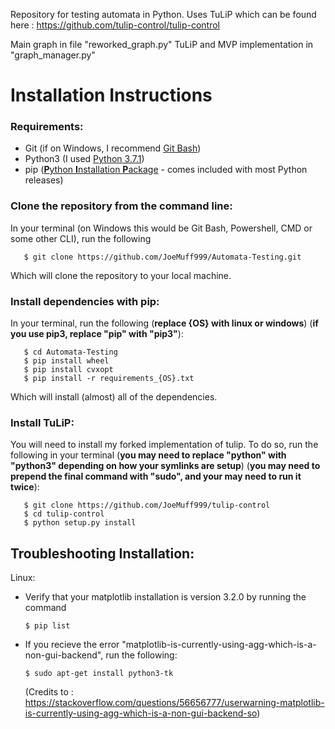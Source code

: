 Repository for testing automata in Python. Uses TuLiP which can be found here : https://github.com/tulip-control/tulip-control

Main graph in file "reworked_graph.py"
TuLiP and MVP implementation in "graph_manager.py"

# Installation Instructions

### Requirements:
- Git (if on Windows, I recommend [Git Bash](https://gitforwindows.org/))
- Python3 (I used [Python 3.7.1](https://www.python.org/downloads/release/python-371/))
- pip ([**P**ython **I**nstallation **P**ackage](https://pypi.org/project/pip/) - comes included with most Python releases)

### Clone the repository from the command line:
In your terminal (on Windows this would be Git Bash, Powershell, CMD or some other CLI), run the following
```
   $ git clone https://github.com/JoeMuff999/Automata-Testing.git
```
Which will clone the repository to your local machine. 
### Install dependencies with pip:
In your terminal, run the following (**replace {OS} with linux or windows**)  (**if you use pip3, replace "pip" with "pip3"**):
```
   $ cd Automata-Testing
   $ pip install wheel
   $ pip install cvxopt
   $ pip install -r requirements_{OS}.txt
```
Which will install (almost) all of the dependencies.
### Install TuLiP:
You will need to install my forked implementation of tulip. To do so, run the following in your terminal (**you may need to replace "python" with "python3" depending on how your symlinks are setup**) (**you may need to prepend the final command with "sudo", and your may need to run it twice**):
```
   $ git clone https://github.com/JoeMuff999/tulip-control
   $ cd tulip-control
   $ python setup.py install 
```

## Troubleshooting Installation:
Linux:
- Verify that your matplotlib installation is version 3.2.0 by running the command 
   ```
   $ pip list
   ```
- If you recieve the error "matplotlib-is-currently-using-agg-which-is-a-non-gui-backend", run the following:
   ```
   $ sudo apt-get install python3-tk
   ```
   (Credits to : https://stackoverflow.com/questions/56656777/userwarning-matplotlib-is-currently-using-agg-which-is-a-non-gui-backend-so)

